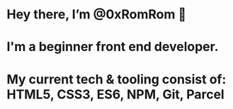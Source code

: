# Hey there, I’m @0xRomRom 👋
# I'm a beginner front end developer.
# My current tech & tooling consist of: HTML5, CSS3, ES6, NPM, Git, Parcel

<!---
0xRomRom/0xRomRom is a ✨ special ✨ repository because its `README.md` (this file) appears on your GitHub profile.
You can click the Preview link to take a look at your changes.
--->
